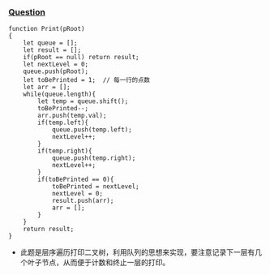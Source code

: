 ### [Question](https://www.nowcoder.com/practice/445c44d982d04483b04a54f298796288?tpId=13&tqId=11213&tPage=3&rp=3&ru=/ta/coding-interviews&qru=/ta/coding-interviews/question-ranking )
```
function Print(pRoot)
{
    let queue = []; 
    let result = [];
    if(pRoot == null) return result;
    let nextLevel = 0;
    queue.push(pRoot);
    let toBePrinted = 1;  // 每一行的点数
    let arr = [];
    while(queue.length){
        let temp = queue.shift();
        toBePrinted--;
        arr.push(temp.val);
        if(temp.left){
            queue.push(temp.left);
            nextLevel++;
        }
        if(temp.right){
            queue.push(temp.right);
            nextLevel++; 
        }
        if(toBePrinted == 0){
            toBePrinted = nextLevel;
            nextLevel = 0;
            result.push(arr);
            arr = [];
        }
    }
    return result;
}
```

* 此题是层序遍历打印二叉树，利用队列的思想来实现，要注意记录下一层有几个叶子节点，从而便于计数和终止一层的打印。

